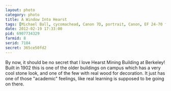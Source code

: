 ```yaml
---
layout: photo
category: photo
title: A Window Into Hearst
tags: [Michael Ball, cycomachead, Canon 7D, portrait, Canon, EF 24-70 f2.8L, Hearst Memorial Mining Building, Cal, UCB, UC Berkeley, Berkeley, HMMB, Hearst Mining, window, reflections, HDR, HDRI, tonemapped, U.S.A.]
date: 2012-02-19 17:33:00
pid: 6907734329
farmid: 8
serid: 7184
secret: 365ce50fd2
---
```


By now, it should be no secret that I love Hearst Mining Building at Berkeley! Built in 1902 this is one of the older buildings on campus which has a very cool stone look, and one of the few with real wood for decoration. It just has one of those "academic" feelings, like real learning is supposed to be going on there.
